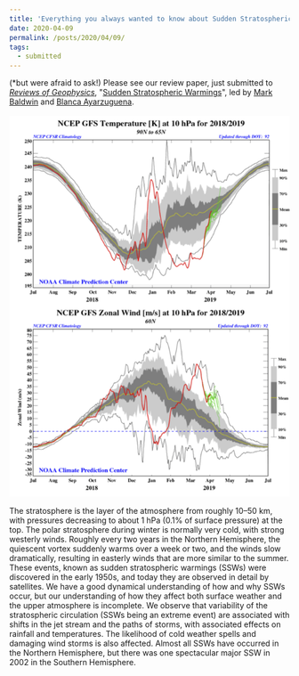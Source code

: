 ```yaml
---
title: 'Everything you always wanted to know about Sudden Stratospheric Warmings*'
date: 2020-04-09
permalink: /posts/2020/04/09/
tags:
  - submitted
---
```

 
(*but were afraid to ask!)  Please see our review paper, just submitted to <i>[Reviews of Geophysics](https://agupubs.onlinelibrary.wiley.com/journal/19449208)</i>, "[Sudden Stratospheric Warmings](https://edwinpgerber.github.io/files/baldwin_etal-RG-submitted.pdf)", led by [Mark Baldwin](http://emps.exeter.ac.uk/mathematics/staff/mb482) and [Blanca Ayarzuguena](http://stream-ucm.es/Blanca_Ayarzaguena.html). 
<br/><br/>
<img src='/images/2020-04.png'>

The stratosphere is the layer of the atmosphere from roughly 10–50 km, with pressures decreasing to about 1 hPa (0.1% of surface pressure) at the top. The polar stratosphere during winter is normally very cold, with strong westerly winds. Roughly every two years in the Northern Hemisphere, the quiescent vortex suddenly warms over a week or two, and the winds slow dramatically, resulting in easterly winds that are more similar to the summer. These events, known as sudden stratospheric warmings (SSWs) were discovered in the early 1950s, and today they are observed in detail by satellites. We have a good dynamical understanding of how and why SSWs occur, but our understanding of how they affect both surface weather and the upper atmosphere is incomplete. We observe that variability of the stratospheric circulation (SSWs being an extreme event) are associated with shifts in the jet stream and the paths of storms, with associated effects on rainfall and temperatures. The likelihood of cold weather spells and damaging wind storms is also affected. Almost all SSWs have occurred in the Northern Hemisphere, but there was one spectacular major SSW in 2002 in the Southern Hemisphere.
